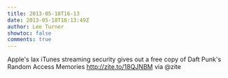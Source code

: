 ```yaml
---
title: 2013-05-18T16-13
date: 2013-05-18T16:13:49Z
author: Lee Turner
showtoc: false
comments: true
---
```


Apple's lax iTunes streaming security gives out a free copy of Daft Punk's Random Access Memories http://zite.to/18QJNBM via @zite

